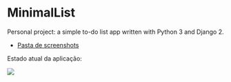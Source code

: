 # MinimalList
Personal project: a simple to-do list app written with Python 3 and Django 2.

- [Pasta de screenshots](https://github.com/guiemi/MinimalList/tree/master/Screenshots)

Estado atual da aplicação:

![](https://github.com/guiemi/MinimalList/blob/master/Screenshots/minimallist.png)

